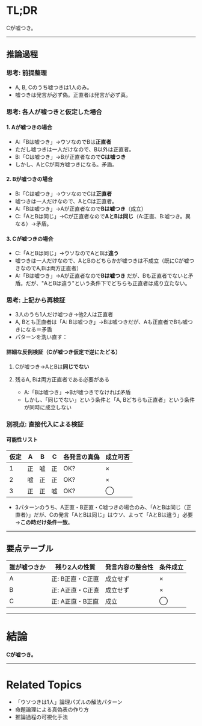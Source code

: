 # TL;DR

Cが嘘つき。

---

## 推論過程

### 思考: 前提整理

* A, B, Cのうち嘘つきは1人のみ。
* 嘘つきは発言が必ず偽。正直者は発言が必ず真。

### 思考: 各人が嘘つきと仮定した場合

#### 1. Aが嘘つきの場合

* A:「Bは嘘つき」→ウソなのでBは**正直者**
* ただし嘘つきは一人だけなので、B以外は正直者。
* B:「Cは嘘つき」→Bが正直者なので**Cは嘘つき**
* しかし、AとCが両方嘘つきになる。矛盾。

#### 2. Bが嘘つきの場合

* B:「Cは嘘つき」→ウソなのでCは**正直者**
* 嘘つきは一人だけなので、AとCは正直者。
* A:「Bは嘘つき」→Aが正直者なので**Bは嘘つき**（成立）
* C:「AとBは同じ」→Cが正直者なので**AとBは同じ**（A:正直、B:嘘つき。異なる）→矛盾。

#### 3. Cが嘘つきの場合

* C:「AとBは同じ」→ウソなのでAとBは**違う**
* 嘘つきは一人だけなので、AとBのどちらかが嘘つきは不成立（既にCが嘘つきなのでA,Bは両方正直者）
* A:「Bは嘘つき」→Aが正直者なので**Bは嘘つき**
  だが、Bも正直者でないと矛盾。だが、"AとBは違う"という条件下でどちらも正直者は成り立たない。

### 思考: 上記から再検証

* 3人のうち1人だけ嘘つき→他2人は正直者
* A, Bとも正直者は「A: Bは嘘つき」→Bは嘘つきだが、Aも正直者でBも嘘つきになる＝矛盾
* パターンを洗い直す：

#### 詳細な反例検証（Cが嘘つき仮定で逆にたどる）

1. Cが嘘つき→AとBは**同じでない**
2. 残るA, Bは両方正直者である必要がある

   * A:「Bは嘘つき」→Bが嘘つきでなければ矛盾
   * しかし、「同じでない」という条件と「A, Bどちらも正直者」という条件が同時に成立しない

### 別視点: 直接代入による検証

#### 可能性リスト

| 仮定 | A | B | C | 各発言の真偽 | 成立可否 |
| -- | - | - | - | ------ | ---- |
| 1  | 正 | 嘘 | 正 | OK?    | ×    |
| 2  | 嘘 | 正 | 正 | OK?    | ×    |
| 3  | 正 | 正 | 嘘 | OK?    | ◯    |

* 3パターンのうち、A正直・B正直・C嘘つきの場合のみ、「AとBは同じ（正直者）」だが、Cの発言「AとBは同じ」はウソ、よって「AとBは違う」必要→**この時だけ条件一致**。

---

## 要点テーブル

| 誰が嘘つきか | 残り2人の性質    | 発言内容の整合性 | 条件成立 |
| ------ | ---------- | -------- | ---- |
| A      | 正: B正直・C正直 | 成立せず     | ×    |
| B      | 正: A正直・C正直 | 成立せず     | ×    |
| C      | 正: A正直・B正直 | 成立       | ◯    |

---

# 結論

**Cが嘘つき。**

---

# Related Topics

* 「ウソつきは1人」論理パズルの解法パターン
* 命題論理による真偽表の作り方
* 推論過程の可視化手法
